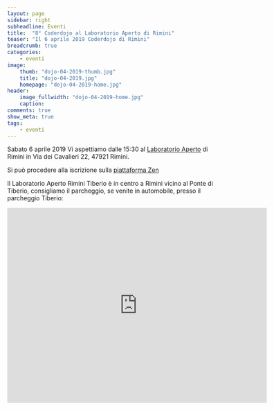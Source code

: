 ```yaml
---
layout: page
sidebar: right
subheadline: Eventi
title:  "8° Coderdojo al Laboratorio Aperto di Rimini"
teaser: "Il 6 aprile 2019 Coderdojo di Rimini"
breadcrumb: true
categories:
    - eventi
image:
    thumb: "dojo-04-2019-thumb.jpg"
    title: "dojo-04-2019.jpg"
    homepage: "dojo-04-2019-home.jpg"
header:
    image_fullwidth: "dojo-04-2019-home.jpg"
    caption:
comments: true
show_meta: true
tags:
    - eventi
---
```

Sabato 6 aprile 2019 Vi aspettiamo dalle 15:30 al [Laboratorio Aperto](http://laboratorioaperto.comune.rimini.it) di Rimini in Via dei Cavalieri 22, 47921 Rimini.

Si può procedere alla iscrizione sulla [piattaforma Zen](https://zen.coderdojo.com/events/956d147b-1e13-4638-bef3-0d3cbdb5f3c2/)

Il Laboratorio Aperto Rimini Tiberio è in centro a Rimini vicino al Ponte di Tiberio, consigliamo il parcheggio, se venite in automobile, presso il parcheggio Tiberio:

<iframe src="https://www.google.com/maps/embed?pb=!1m18!1m12!1m3!1d2866.959361511206!2d12.564301251683695!3d44.06354777900686!2m3!1f0!2f0!3f0!3m2!1i1024!2i768!4f13.1!3m3!1m2!1s0x132cc336cd47bf51%3A0xe581edc948251a2e!2sLaboratorio+Aperto+Rimini+Tiberio!5e0!3m2!1sen!2sit!4v1537536736653" width="600" height="450" frameborder="0" style="border:0" allowfullscreen></iframe>
